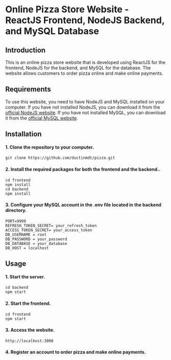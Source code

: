 # Online Pizza Store Website - ReactJS Frontend, NodeJS Backend, and MySQL Database
## Introduction
This is an online pizza store website that is developed using ReactJS for the frontend, NodeJS for the backend, and MySQL for the database. The website allows customers to order pizza online and make online payments.
## Requirements
To use this website, you need to have NodeJS and MySQL installed on your computer. If you have not installed NodeJS, you can download it from the [official NodeJS website](https://nodejs.org/en). If you have not installed MySQL, you can download it from the [official MySQL website](https://www.mysql.com/).
## Installation
#### 1. Clone the repository to your computer.

```
git clone https://github.com/ductinmdt/pizza.git
```

#### 2. Install the required packages for both the frontend and the backend..
```
cd frontend
npm install
cd backend
npm install
```
#### 3. Configure your MySQL account in the .env file located in the backend directory.
```
PORT=9999
REFRESH_TOKEN_SECRET= your_refresh_token
ACCESS_TOKEN_SECRET= your_access_token
DB_USERNAME = root
DB_PASSWORD = your_password
DB_DATABASE = your_database
DB_HOST = localhost
```
## Usage
#### 1. Start the server.
```
cd backend
npm start
```
#### 2. Start the frontend.
```
cd frontend
npm start
```
#### 3. Access the website.
```
http://localhost:3000
```
#### 4. Register an account to order pizza and make online payments.
